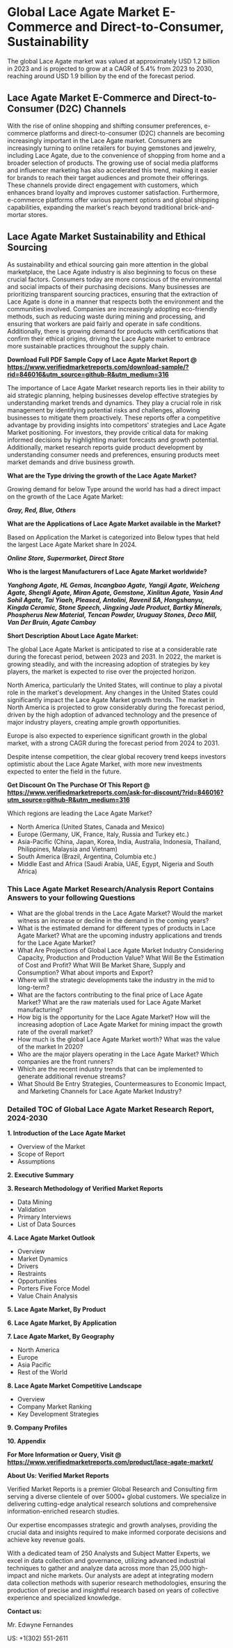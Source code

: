 <h1>Global Lace Agate Market E-Commerce and Direct-to-Consumer, Sustainability</h1><p class=""><p>The global Lace Agate market was valued at approximately USD 1.2 billion in 2023 and is projected to grow at a CAGR of 5.4% from 2023 to 2030, reaching around USD 1.9 billion by the end of the forecast period.</p><h2>Lace Agate Market E-Commerce and Direct-to-Consumer (D2C) Channels</h2><p>With the rise of online shopping and shifting consumer preferences, e-commerce platforms and direct-to-consumer (D2C) channels are becoming increasingly important in the Lace Agate market. Consumers are increasingly turning to online retailers for buying gemstones and jewelry, including Lace Agate, due to the convenience of shopping from home and a broader selection of products. The growing use of social media platforms and influencer marketing has also accelerated this trend, making it easier for brands to reach their target audiences and promote their offerings. These channels provide direct engagement with customers, which enhances brand loyalty and improves customer satisfaction. Furthermore, e-commerce platforms offer various payment options and global shipping capabilities, expanding the market's reach beyond traditional brick-and-mortar stores.<h2>Lace Agate Market Sustainability and Ethical Sourcing</h2><p>As sustainability and ethical sourcing gain more attention in the global marketplace, the Lace Agate industry is also beginning to focus on these crucial factors. Consumers today are more conscious of the environmental and social impacts of their purchasing decisions. Many businesses are prioritizing transparent sourcing practices, ensuring that the extraction of Lace Agate is done in a manner that respects both the environment and the communities involved. Companies are increasingly adopting eco-friendly methods, such as reducing waste during mining and processing, and ensuring that workers are paid fairly and operate in safe conditions. Additionally, there is growing demand for products with certifications that confirm their ethical origins, driving the Lace Agate market to embrace more sustainable practices throughout the supply chain.</p></p><p class=""><strong>Download Full PDF Sample Copy of Lace Agate Market Report @ <a href="https://www.verifiedmarketreports.com/download-sample/?rid=846016&utm_source=github-R&utm_medium=316" target="_blank">https://www.verifiedmarketreports.com/download-sample/?rid=846016&utm_source=github-R&utm_medium=316</a></strong></p><p>The importance of&nbsp;Lace Agate Market research reports lies in their ability to aid strategic planning, helping businesses develop effective strategies by understanding market trends and dynamics. They play a crucial role in risk management by identifying potential risks and challenges, allowing businesses to mitigate them proactively. These reports offer a competitive advantage by providing insights into competitors' strategies and Lace Agate Market positioning. For investors, they provide critical data for making informed decisions by highlighting market forecasts and growth potential. Additionally, market research reports guide product development by understanding consumer needs and preferences, ensuring products meet market demands and drive business growth.</p><p><strong>What are the&nbsp;Type driving the growth of the Lace Agate Market?</strong></p><p id="" class="">Growing demand for below Type around the world has had a direct impact on the growth of the Lace Agate Market:</p><p class=""><em><strong>Gray, Red, Blue, Others</strong></em></p><p class=""><strong>What are the&nbsp;Applications&nbsp;of Lace Agate Market available in the Market?</strong></p><p id="" class="">Based on Application the Market is categorized into Below types that held the largest Lace Agate Market share In 2024.</p><p class=""><em><strong>Online Store, Supermarket, Direct Store</strong></em></p><p class=""><strong>Who is the largest Manufacturers of Lace Agate Market worldwide?</strong></p><p><em><strong>Yanghong Agate, HL Gemas, Incangbao Agate, Yangji Agate, Weicheng Agate, Shengli Agate, Miran Agate, Gemstone, Xinlitun Agate, Yasin And Sohil Agate, Tai Yiaeh, Pleased, Antolini, Ravenil SA, Hongshanyu, Kingda Ceramic, Stone Speech, Jingxing Jade Product, Bartky Minerals, Phospherus New Material, Tencan Powder, Uruguay Stones, Deco Mill, Van Der Bruin, Agate Cambay</strong></em></p><p id="" class=""><strong>Short Description About Lace Agate Market:</strong></p><p>The global Lace Agate Market is anticipated to rise at a considerable rate during the forecast period, between 2023 and 2031. In 2022, the market is growing steadily, and with the increasing adoption of strategies by key players, the market is expected to rise over the projected horizon.</p><p>North America, particularly the United States, will continue to play a pivotal role in the market's development. Any changes in the United States could significantly impact the Lace Agate Market growth trends. The market in North America is projected to grow considerably during the forecast period, driven by the high adoption of advanced technology and the presence of major industry players, creating ample growth opportunities.</p><p>Europe is also expected to experience significant growth in the global market, with a strong CAGR during the forecast period from 2024 to 2031.</p><p>Despite intense competition, the clear global recovery trend keeps investors optimistic about the Lace Agate Market, with more new investments expected to enter the field in the future.</p><p id="" class=""><strong>Get Discount On The Purchase Of This Report @ <a href="https://www.verifiedmarketreports.com/ask-for-discount/?rid=846016?utm_source=github-R&utm_medium=316" target="_blank">https://www.verifiedmarketreports.com/ask-for-discount/?rid=846016?utm_source=github-R&utm_medium=316</a></strong></p><p class="">Which regions are leading the Lace Agate Market?</p><ul><li>North America (United States, Canada and Mexico)</li><li>Europe (Germany, UK, France, Italy, Russia and Turkey etc.)</li><li>Asia-Pacific (China, Japan, Korea, India, Australia, Indonesia, Thailand, Philippines, Malaysia and Vietnam)</li><li>South America (Brazil, Argentina, Columbia etc.)</li><li>Middle East and Africa (Saudi Arabia, UAE, Egypt, Nigeria and South Africa)</li></ul><h3 id="" class="">This Lace Agate Market Research/Analysis Report Contains Answers to your following Questions</h3><ul><li>What are the global trends in the Lace Agate Market? Would the market witness an increase or decline in the demand in the coming years?</li><li>What is the estimated demand for different types of products in Lace Agate Market? What are the upcoming industry applications and trends for the Lace Agate Market?</li><li>What Are Projections of Global Lace Agate Market Industry Considering Capacity, Production and Production Value? What Will Be the Estimation of Cost and Profit? What Will Be Market Share, Supply and Consumption? What about imports and Export?</li><li>Where will the strategic developments take the industry in the mid to long-term?</li><li>What are the factors contributing to the final price of Lace Agate Market? What are the raw materials used for Lace Agate Market manufacturing?</li><li>How big is the opportunity for the Lace Agate Market? How will the increasing adoption of Lace Agate Market for mining impact the growth rate of the overall market?</li><li>How much is the global Lace Agate Market worth? What was the value of the market In 2020?</li><li>Who are the major players operating in the Lace Agate Market? Which companies are the front runners?</li><li>Which are the recent industry trends that can be implemented to generate additional revenue streams?</li><li>What Should Be Entry Strategies, Countermeasures to Economic Impact, and Marketing Channels for Lace Agate Market Industry?</li></ul><h3 id="" class="">Detailed TOC of Global Lace Agate Market Research Report, 2024-2030</h3><p id="" class=""><strong>1. Introduction of the Lace Agate Market</strong></p><ul><li>Overview of the Market</li><li>Scope of Report</li><li>Assumptions</li></ul><p id="" class=""><strong>2. Executive Summary</strong></p><p id="" class=""><strong>3. Research Methodology of Verified Market Reports</strong></p><ul><li>Data Mining</li><li>Validation</li><li>Primary Interviews</li><li>List of Data Sources</li></ul><p id="" class=""><strong>4. Lace Agate Market Outlook</strong></p><ul><li>Overview</li><li>Market Dynamics</li><li>Drivers</li><li>Restraints</li><li>Opportunities</li><li>Porters Five Force Model</li><li>Value Chain Analysis</li></ul><p id="" class=""><strong>5. Lace Agate Market, By Product</strong></p><p id="" class=""><strong>6. Lace Agate Market, By Application</strong></p><p id="" class=""><strong>7. Lace Agate Market, By Geography</strong></p><ul><li>North America</li><li>Europe</li><li>Asia Pacific</li><li>Rest of the World</li></ul><p id="" class=""><strong>8. Lace Agate Market Competitive Landscape</strong></p><ul><li>Overview</li><li>Company Market Ranking</li><li>Key Development Strategies</li></ul><p id="" class=""><strong>9. Company Profiles</strong></p><p id="" class=""><strong>10. Appendix</strong></p><p id="" class=""><strong>For More Information or Query, Visit @ <a href="https://www.verifiedmarketreports.com/product/lace-agate-market/" target="_blank">https://www.verifiedmarketreports.com/product/lace-agate-market/</a></strong></p><p id="" class=""><strong>About Us: Verified Market Reports</strong></p><p id="" class="">Verified Market Reports is a premier Global Research and Consulting firm serving a diverse clientele of over 5000+ global customers. We specialize in delivering cutting-edge analytical research solutions and comprehensive information-enriched research studies.</p><p id="" class="">Our expertise encompasses strategic and growth analyses, providing the crucial data and insights required to make informed corporate decisions and achieve key revenue goals.</p><p id="" class="">With a dedicated team of 250 Analysts and Subject Matter Experts, we excel in data collection and governance, utilizing advanced industrial techniques to gather and analyze data across more than 25,000 high-impact and niche markets. Our analysts are adept at integrating modern data collection methods with superior research methodologies, ensuring the production of precise and insightful research based on years of collective experience and specialized knowledge.</p><p id="" class=""><strong>Contact us:</strong></p><p id="" class="">Mr. Edwyne Fernandes</p><p id="" class="">US: +1(302) 551-2611</p>